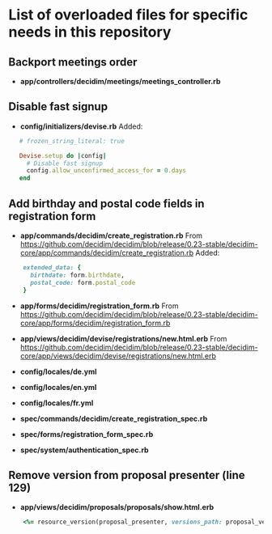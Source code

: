 # List of overloaded files for specific needs in this repository

## Backport meetings order
- **app/controllers/decidim/meetings/meetings_controller.rb**

## Disable fast signup 
- **config/initializers/devise.rb**
Added:

```ruby
   # frozen_string_literal: true

   Devise.setup do |config|
     # Disable fast signup
     config.allow_unconfirmed_access_for = 0.days
   end
```

## Add birthday and postal code fields in registration form
 - **app/commands/decidim/create_registration.rb**
From https://github.com/decidim/decidim/blob/release/0.23-stable/decidim-core/app/commands/decidim/create_registration.rb
Added:
```ruby
    extended_data: {
      birthdate: form.birthdate,
      postal_code: form.postal_code
    }
```

 - **app/forms/decidim/registration_form.rb**
 From https://github.com/decidim/decidim/blob/release/0.23-stable/decidim-core/app/forms/decidim/registration_form.rb

 - **app/views/decidim/devise/registrations/new.html.erb**
From https://github.com/decidim/decidim/blob/release/0.23-stable/decidim-core/app/views/decidim/devise/registrations/new.html.erb

 - **config/locales/de.yml**
 - **config/locales/en.yml**
 - **config/locales/fr.yml**
 - **spec/commands/decidim/create_registration_spec.rb**
 - **spec/forms/registration_form_spec.rb**
 - **spec/system/authentication_spec.rb**
 
 ## Remove version from proposal presenter (line 129)
 - **app/views/decidim/proposals/proposals/show.html.erb**
 ```ruby
     <%= resource_version(proposal_presenter, versions_path: proposal_versions_path(@proposal)) %
 ```
